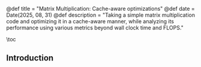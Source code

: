 @def title = "Matrix Multiplication: Cache-aware optimizations"
@def date = Date(2025, 08, 31)
@def description = "Taking a simple matrix multiplication code and optimizing it in a cache-aware manner, while analyzing its performance using various metrics beyond wall clock time and FLOPS."

\toc

## Introduction
